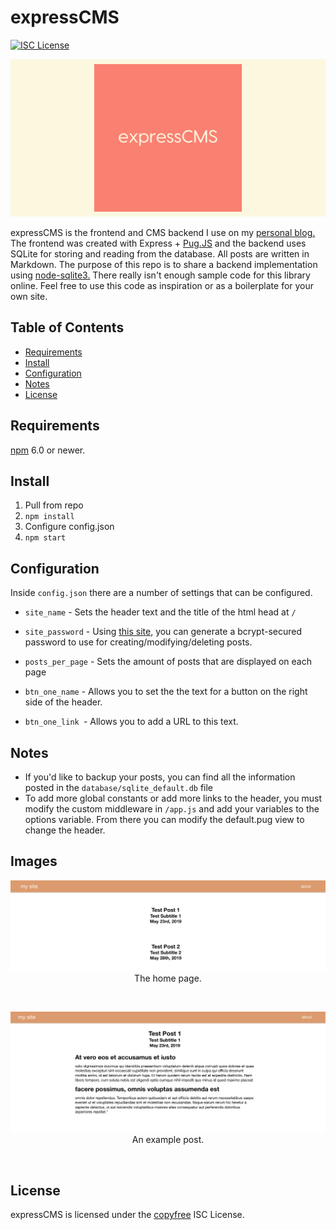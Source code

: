 expressCMS
====
[![ISC License](http://img.shields.io/badge/license-ISC-blue.svg)](http://copyfree.org)

<p align="center">
  <img src="./images/git_logo.svg" />
</p>


expressCMS is the frontend and CMS backend I use on my [personal blog.](http://blog.rauchp.com/) The frontend was created with Express + [Pug.JS](https://github.com/pugjs/)  and the backend uses SQLite for storing and reading from the database. All posts are written in Markdown. The purpose of this repo is to share a backend implementation using [node-sqlite3.](https://github.com/mapbox/node-sqlite3) There really isn't enough sample code for this library online. Feel free to use this code as inspiration or as a boilerplate for your own site.

## Table of Contents
- [Requirements](#requirements)
- [Install](#install)
- [Configuration](#configuration)
- [Notes](#Notes)
- [License](#license)

## Requirements

[npm](http://npmjs.com/) 6.0 or newer.

## Install
1. Pull from repo
2. `npm install`
3. Configure config.json
4. `npm start`

## Configuration

Inside `config.json` there are a number of settings that can be configured.
  
- `site_name` - Sets the header text and the title of the html head at `/`  

- `site_password` - Using [this site](https://www.browserling.com/tools/bcrypt), you can generate a bcrypt-secured password to use for creating/modifying/deleting posts. 
- `posts_per_page` - Sets the amount of posts that are displayed on each page
- `btn_one_name` - Allows you to set the the text for a button on the right side of the header.
- `btn_one_link `- Allows you to add a URL to this text.


## Notes 
* If you'd like to backup your posts, you can find all the information posted in the `database/sqlite_default.db` file
* To add more global constants or add more links to the header, you must modify the custom middleware in `/app.js` and add your variables to the options variable. From there you can modify the default.pug view to change the header.

## Images 

<div>
	<p align="center">
  	<img src="./images/home.png" />
  	<br />
  	The home page.
	</p>
</div>
<br />
<div>
	<p align="center">
  	<img src="./images/post.png" />
  	<br />
  	An example post.
	</p>
</div>
<br />


## License

expressCMS is licensed under the [copyfree](http://copyfree.org) ISC License.